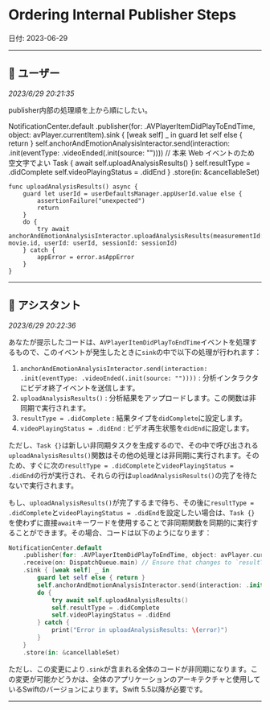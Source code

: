 # Ordering Internal Publisher Steps

日付: 2023-06-29

---

## 👤 ユーザー
*2023/6/29 20:21:35*

publisher内部の処理順を上から順にしたい。

NotificationCenter.default
            .publisher(for: .AVPlayerItemDidPlayToEndTime, object: avPlayer.currentItem).sink { \[weak self\] \_ in
                guard let self else { return }
                self.anchorAndEmotionAnalysisInteractor.send(interaction: .init(eventType: .videoEnded(.init(source: "")))) // 本来 Web イベントのため空文字でよい
                Task {
                    await self.uploadAnalysisResults()
                }
                self.resultType = .didComplete
                self.videoPlayingStatus = .didEnd
            }
            .store(in: &cancellableSet)

    func uploadAnalysisResults() async {
        guard let userId = userDefaultsManager.appUserId.value else {
            assertionFailure("unexpected")
            return
        }
        do {
            try await anchorAndEmotionAnalysisInteractor.uploadAnalysisResults(measurementId: movie.id, userId: userId, sessionId: sessionId)
        } catch {
            appError = error.asAppError
        }
    }

---

## 🤖 アシスタント
*2023/6/29 20:22:36*

あなたが提示したコードは、`AVPlayerItemDidPlayToEndTime`イベントを処理するもので、このイベントが発生したときに`sink`の中で以下の処理が行われます：

1. `anchorAndEmotionAnalysisInteractor.send(interaction: .init(eventType: .videoEnded(.init(source: ""))))` : 分析インタラクタにビデオ終了イベントを送信します。
2. `uploadAnalysisResults()` : 分析結果をアップロードします。この関数は非同期で実行されます。
3. `resultType = .didComplete` : 結果タイプを`didComplete`に設定します。
4. `videoPlayingStatus = .didEnd` : ビデオ再生状態を`didEnd`に設定します。

ただし、`Task {}`は新しい非同期タスクを生成するので、その中で呼び出される`uploadAnalysisResults()`関数はその他の処理とは非同期に実行されます。そのため、すぐに次の`resultType = .didComplete`と`videoPlayingStatus = .didEnd`の行が実行され、それらの行は`uploadAnalysisResults()`の完了を待たないで実行されます。

もし、`uploadAnalysisResults()`が完了するまで待ち、その後に`resultType = .didComplete`と`videoPlayingStatus = .didEnd`を設定したい場合は、`Task {}`を使わずに直接`await`キーワードを使用することで非同期関数を同期的に実行することができます。その場合、コードは以下のようになります：

```swift
NotificationCenter.default
    .publisher(for: .AVPlayerItemDidPlayToEndTime, object: avPlayer.currentItem)
    .receive(on: DispatchQueue.main) // Ensure that changes to `resultType` and `videoPlayingStatus` are made on the main thread
    .sink { [weak self] _ in
        guard let self else { return }
        self.anchorAndEmotionAnalysisInteractor.send(interaction: .init(eventType: .videoEnded(.init(source: "")))) // 本来 Web イベントのため空文字でよい
        do {
            try await self.uploadAnalysisResults()
            self.resultType = .didComplete
            self.videoPlayingStatus = .didEnd
        } catch {
            print("Error in uploadAnalysisResults: \(error)")
        }
    }
    .store(in: &cancellableSet)
```

ただし、この変更により`.sink`が含まれる全体のコードが非同期になります。この変更が可能かどうかは、全体のアプリケーションのアーキテクチャと使用しているSwiftのバージョンによります。Swift 5.5以降が必要です。

---
